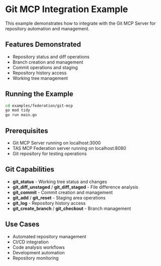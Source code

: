 # Git MCP Integration Example

This example demonstrates how to integrate with the Git MCP Server for repository automation and management.

## Features Demonstrated

- Repository status and diff operations
- Branch creation and management
- Commit operations and staging
- Repository history access
- Working tree management

## Running the Example

```bash
cd examples/federation/git-mcp
go mod tidy
go run main.go
```

## Prerequisites

- Git MCP Server running on localhost:3000
- TAS MCP Federation server running on localhost:8080
- Git repository for testing operations

## Git Capabilities

- **git_status** - Working tree status and changes
- **git_diff_unstaged** / **git_diff_staged** - File difference analysis
- **git_commit** - Commit creation and management
- **git_add** / **git_reset** - Staging area operations
- **git_log** - Repository history access
- **git_create_branch** / **git_checkout** - Branch management

## Use Cases

- Automated repository management
- CI/CD integration
- Code analysis workflows
- Development automation
- Repository monitoring